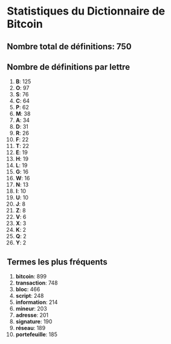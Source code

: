 # Statistiques du Dictionnaire de Bitcoin

## Nombre total de définitions: 750

## Nombre de définitions par lettre
1. **B**: 125
2. **O**: 97
3. **S**: 76
4. **C**: 64
5. **P**: 62
6. **M**: 38
7. **A**: 34
8. **D**: 31
9. **R**: 26
10. **F**: 22
11. **T**: 22
12. **E**: 19
13. **H**: 19
14. **L**: 19
15. **G**: 16
16. **W**: 16
17. **N**: 13
18. **I**: 10
19. **U**: 10
20. **J**: 8
21. **Z**: 8
22. **V**: 6
23. **X**: 3
24. **K**: 2
25. **Q**: 2
26. **Y**: 2

## Termes les plus fréquents
1. **bitcoin**: 899
2. **transaction**: 748
3. **bloc**: 466
4. **script**: 248
5. **information**: 214
6. **mineur**: 203
7. **adresse**: 201
8. **signature**: 190
9. **réseau**: 189
10. **portefeuille**: 185
